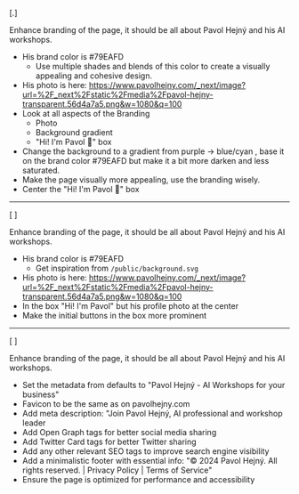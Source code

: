 [.]

Enhance branding of the page, it should be all about Pavol Hejný and his AI workshops.

- His brand color is #79EAFD
    - Use multiple shades and blends of this color to create a visually appealing and cohesive design.
- His photo is here: https://www.pavolhejny.com/_next/image?url=%2F_next%2Fstatic%2Fmedia%2Fpavol-hejny-transparent.56d4a7a5.png&w=1080&q=100
- Look at all aspects of the Branding
  - Photo
  - Background gradient
  - "Hi! I'm Pavol 👋" box
- Change the background to a gradient from purple -> blue/cyan , base it on the brand color #79EAFD but make it a bit more darken and less saturated.
- Make the page visually more appealing, use the branding wisely.
- Center the "Hi! I'm Pavol 👋" box


---


[ ]

Enhance branding of the page, it should be all about Pavol Hejný and his AI workshops.

- His brand color is #79EAFD
    - Get inspiration from `/public/background.svg`
- His photo is here: https://www.pavolhejny.com/_next/image?url=%2F_next%2Fstatic%2Fmedia%2Fpavol-hejny-transparent.56d4a7a5.png&w=1080&q=100
- In the box "Hi! I'm Pavol" but his profile photo at the center
- Make the initial buttons in the box more prominent

---


[ ]

Enhance branding of the page, it should be all about Pavol Hejný and his AI workshops.


-  Set the metadata from defaults to "Pavol Hejný - AI Workshops for your business"
-  Favicon to be the same as on pavolhejny.com
-  Add meta description: "Join Pavol Hejný, AI professional and workshop leader
-  Add Open Graph tags for better social media sharing
-  Add Twitter Card tags for better Twitter sharing
-  Add any other relevant SEO tags to improve search engine visibility
-  Add a minimalistic footer with essential info: "© 2024 Pavol Hejný. All rights reserved. | Privacy Policy | Terms of Service"
-  Ensure the page is optimized for performance and accessibility